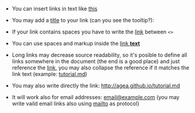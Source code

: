  - You can insert links in text like 
 [this](http://agea.github.io/tutorial.md)

 - You may add a 
 [title](http://agea.github.io/tutorial.md "Markdown Tutorial") 
 to your link (can you see the tooltip?):

 - If your link contains spaces you have to write
 the [link](<http://example.com/a space>)
 between `<>`
 
 - You can use spaces and markup inside the
 [link **text**](http://agea.github.io/tutorial.md)

 - Long links may decrease source readability, so
 it's posible to define all links somewhere in the
 document (the end is a good place) and just reference
 the [link][tutorial.md], you may also collapse the 
 reference if it matches the link text
 (example:  [tutorial.md][])
 
 - You may also write directly the link: 
 <http://agea.github.io/tutorial.md>
 
 - It will work also for email addresses: 
 <email@example.com> (you may write vaild email 
 links also using [mailto](mailto:email@example.com) 
 as protocol)
 
 
[tutorial.md]: http://agea.github.io/tutorial.md